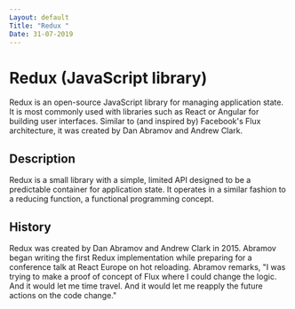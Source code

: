 ```yaml
---
Layout: default
Title: "Redux "
Date: 31-07-2019
---
```


# Redux (JavaScript library)

Redux is an open-source JavaScript library for managing application state. It is most commonly used with libraries such as React or Angular for building user interfaces. Similar to (and inspired by) Facebook's Flux architecture, it was created by Dan Abramov and Andrew Clark.

## Description

Redux is a small library with a simple, limited API designed to be a predictable container for application state. It operates in a similar fashion to a reducing function, a functional programming concept.

## History

Redux was created by Dan Abramov and Andrew Clark in 2015. Abramov began writing the first Redux implementation while preparing for a conference talk at React Europe on hot reloading. Abramov remarks, "I was trying to make a proof of concept of Flux where I could change the logic. And it would let me time travel. And it would let me reapply the future actions on the code change."